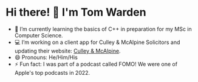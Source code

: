 # Hi there! 👋 I'm Tom Warden

- 🌱 I’m currently learning the basics of C++ in preparation for my MSc in Computer Science.
- 💻 I’m working on a client app for Culley & McAlpine Solicitors and updating their website: [Culley & McAlpine](https://www.culleymcalpine.co.uk/).
- 😄 Pronouns: He/Him/His
- ⚡ Fun fact: I was part of a podcast called FOMO! We were one of Apple's top podcasts in 2022.

<!---
tomlukewarden/tomlukewarden is a ✨ special ✨ repository because its `README.md` (this file) appears on your GitHub profile.
You can click the Preview link to take a look at your changes.
--->
